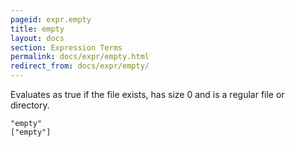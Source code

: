 ```yaml
---
pageid: expr.empty
title: empty
layout: docs
section: Expression Terms
permalink: docs/expr/empty.html
redirect_from: docs/expr/empty/
---
```


Evaluates as true if the file exists, has size 0 and is a regular file or
directory.

    "empty"
    ["empty"]

